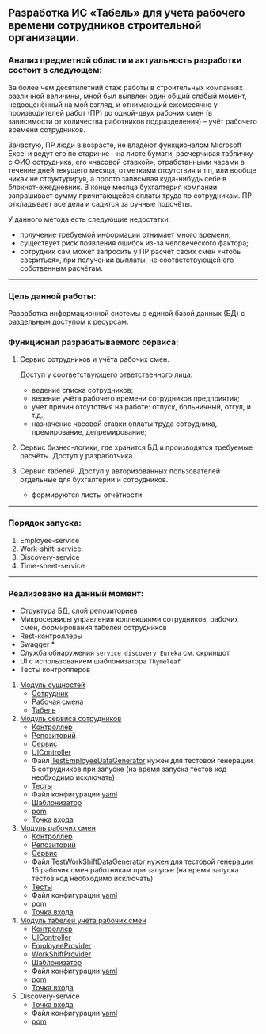 ## Разработка ИС «Табель» для учета рабочего времени сотрудников строительной организации.

### Анализ предметной области и актуальность разработки состоит в следующем: 

За более чем десятилетний стаж работы в строительных компаниях различной величины, мной был выявлен один общий слабый 
момент, недооценённый на мой взгляд, и отнимающий ежемесячно у производителей работ (ПР) до одной-двух рабочих смен 
(в зависимости от количества работников подразделения) – учёт рабочего времени сотрудников. 

Зачастую, ПР люди в 
возрасте, не владеют функционалом Microsoft Excel и ведут его по старинке - на листе бумаги, расчерчивая табличку 
с ФИО сотрудника, его «часовой ставкой», отработанными часами в течение дней текущего месяца, отметками отсутствия 
и т.п, или вообще никак не структурируя, а просто записывая куда-нибудь себе в блокнот-ежедневник. 
В конце месяца бухгалтерия компании запрашивает сумму причитающейся оплаты труда по сотрудникам. 
ПР откладывает все дела и садится за ручные подсчёты. 

У данного метода есть следующие недостатки: 

- получение требуемой информации отнимает много времени;
- существует риск появления ошибок из-за человеческого фактора;
- сотрудник сам может запросить у ПР расчёт своих смен «чтобы свериться», при получении выплаты, не соответствующей его собственным расчётам. 

---

### Цель данной работы: 

Разработка информационной системы с единой базой данных (БД) с раздельным доступом к ресурсам. 

### Функционал разрабатываемого сервиса: 
1. Сервис сотрудников и учёта рабочих смен.

    Доступ у соответствующего ответственного лица: 
    - ведение списка сотрудников;
    - ведение учёта рабочего времени сотрудников предприятия;
    - учет причин отсутствия на работе: отпуск, больничный, отгул, и т.д.;
    - назначение часовой ставки оплаты труда сотрудника, премирование, депремирование; 

2. Сервис бизнес-логики, где хранится БД и производятся требуемые расчёты. Доступ у разработчика.

3. Сервис табелей. Доступ у авторизованных пользователей отдельные для бухгалтерии и сотрудников.
   - формируются листы отчётности.
   
---

### Порядок запуска: 

1. Employee-service
2. Work-shift-service
3. Discovery-service
4. Time-sheet-service

---

### Реализовано на данный момент:
- Структура БД, слой репозиториев
- Микросервисы управления коллекциями сотрудников, рабочих смен, формирования табелей сотрудников
- Rest-контроллеры
- Swagger
  * 
- Служба обнаружения `service discovery Eureka` см. скриншот
- UI с использованием шаблонизатора `Thymeleaf`
- Тесты контроллеров

1. [Модуль сущностей](https://github.com/MikhailAkulov/time-sheet-spring-boot-api/tree/main/model/src/main/java/ru/gb/api)
   * [Сотрудник](https://github.com/MikhailAkulov/time-sheet-spring-boot-api/blob/main/model/src/main/java/ru/gb/api/Employee.java)
   * [Рабочая смена](https://github.com/MikhailAkulov/time-sheet-spring-boot-api/blob/main/model/src/main/java/ru/gb/api/WorkShift.java)
   * [Табель](https://github.com/MikhailAkulov/time-sheet-spring-boot-api/blob/main/model/src/main/java/ru/gb/api/TimeSheet.java)
2. [Модуль сервиса сотрудников](https://github.com/MikhailAkulov/time-sheet-spring-boot-api/tree/main/employee-service/src/main/java/ru/gb)
   * [Контроллер](https://github.com/MikhailAkulov/time-sheet-spring-boot-api/blob/main/employee-service/src/main/java/ru/gb/controllers/EmployeeController.java)
   * [Репозиторий](https://github.com/MikhailAkulov/time-sheet-spring-boot-api/blob/main/employee-service/src/main/java/ru/gb/repository/EmployeeRepository.java)
   * [Сервис](https://github.com/MikhailAkulov/time-sheet-spring-boot-api/blob/main/employee-service/src/main/java/ru/gb/service/EmployeeService.java)
   * [UIController](https://github.com/MikhailAkulov/time-sheet-spring-boot-api/blob/main/employee-service/src/main/java/ru/gb/controllers/UiEmployeeController.java)
   * Файл [TestEmployeeDataGenerator](https://github.com/MikhailAkulov/time-sheet-spring-boot-api/blob/main/employee-service/src/main/java/ru/gb/TestEmployeeDataGenerator.java)
   нужен для тестовой генерации 5 сотрудников при запуске (на время запуска тестов код необходимо исключать)
   * [Тесты](https://github.com/MikhailAkulov/time-sheet-spring-boot-api/blob/main/employee-service/src/test/java/ru/gb/controllers/EmployeeControllerTest.java)
   * Файл конфигурации [yaml](https://github.com/MikhailAkulov/time-sheet-spring-boot-api/blob/main/employee-service/src/main/resources/application.yml)
   * [Шаблонизатор](https://github.com/MikhailAkulov/time-sheet-spring-boot-api/blob/main/employee-service/src/main/resources/templates/employees.html)
   * [pom](https://github.com/MikhailAkulov/time-sheet-spring-boot-api/blob/main/employee-service/pom.xml)
   * [Точка входа](https://github.com/MikhailAkulov/time-sheet-spring-boot-api/blob/main/employee-service/src/main/java/ru/gb/EmployeeApplication.java)
3. [Модуль рабочих смен](https://github.com/MikhailAkulov/time-sheet-spring-boot-api/tree/main/work-shift-service/src/main/java/ru/gb)
   * [Контроллер](https://github.com/MikhailAkulov/time-sheet-spring-boot-api/blob/main/work-shift-service/src/main/java/ru/gb/controllers/WorkShiftController.java)
   * [Репозиторий](https://github.com/MikhailAkulov/time-sheet-spring-boot-api/blob/main/work-shift-service/src/main/java/ru/gb/repository/WorkShiftRepository.java)
   * [Сервис](https://github.com/MikhailAkulov/time-sheet-spring-boot-api/blob/main/work-shift-service/src/main/java/ru/gb/service/WorkShiftService.java)
   * Файл [TestWorkShiftDataGenerator](https://github.com/MikhailAkulov/time-sheet-spring-boot-api/blob/main/work-shift-service/src/main/java/ru/gb/TestWorkShiftDataGenerator.java)
     нужен для тестовой генерации 15 рабочих смен работникам при запуске (на время запуска тестов код необходимо исключать)
   * [Тесты](https://github.com/MikhailAkulov/time-sheet-spring-boot-api/blob/main/work-shift-service/src/test/java/ru/gb/controllers/WorkShiftControllerTest.java)
   * Файл конфигурации [yaml](https://github.com/MikhailAkulov/time-sheet-spring-boot-api/blob/main/work-shift-service/src/main/resources/application.yml)
   * [pom](https://github.com/MikhailAkulov/time-sheet-spring-boot-api/blob/main/work-shift-service/pom.xml)
   * [Точка входа](https://github.com/MikhailAkulov/time-sheet-spring-boot-api/blob/main/work-shift-service/src/main/java/ru/gb/WorkShiftApplication.java)
4. [Модуль табелей учёта рабочих смен](https://github.com/MikhailAkulov/time-sheet-spring-boot-api/tree/main/time-sheet-service/src/main/java/ru/gb)
   * [Контроллер](https://github.com/MikhailAkulov/time-sheet-spring-boot-api/blob/main/time-sheet-service/src/main/java/ru/gb/controllers/TimeSheetController.java)
   * [UIController](https://github.com/MikhailAkulov/time-sheet-spring-boot-api/blob/main/time-sheet-service/src/main/java/ru/gb/controllers/UiTimeSheetController.java)
   * [EmployeeProvider](https://github.com/MikhailAkulov/time-sheet-spring-boot-api/blob/main/time-sheet-service/src/main/java/ru/gb/providers/EmployeeProvider.java)
   * [WorkShiftProvider](https://github.com/MikhailAkulov/time-sheet-spring-boot-api/blob/main/time-sheet-service/src/main/java/ru/gb/providers/WorkShiftProvider.java)
   * [Шаблонизатор](https://github.com/MikhailAkulov/time-sheet-spring-boot-api/blob/main/time-sheet-service/src/main/resources/templates/timesheets.html)
   * Файл конфигурации [yaml](https://github.com/MikhailAkulov/time-sheet-spring-boot-api/blob/main/time-sheet-service/src/main/resources/application.yml)
   * [pom](https://github.com/MikhailAkulov/time-sheet-spring-boot-api/blob/main/time-sheet-service/pom.xml)
   * [Точка входа](https://github.com/MikhailAkulov/time-sheet-spring-boot-api/blob/main/time-sheet-service/src/main/java/ru/gb/TimeSheetApplication.java)
5. Discovery-service
   * [Точка входа](https://github.com/MikhailAkulov/time-sheet-spring-boot-api/blob/main/discovery-service/src/main/java/ru/gb/DiscoveryService.java)
   * Файл конфигурации [yaml](https://github.com/MikhailAkulov/time-sheet-spring-boot-api/blob/main/discovery-service/src/main/resources/application.yml)
   * [pom](https://github.com/MikhailAkulov/time-sheet-spring-boot-api/blob/main/discovery-service/pom.xml)

